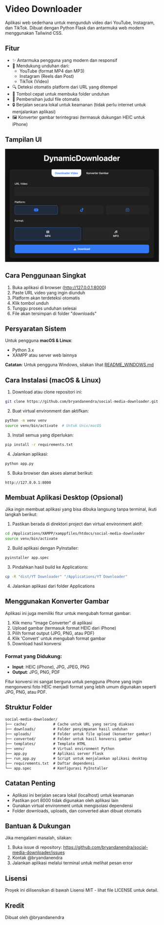 # Video Downloader

Aplikasi web sederhana untuk mengunduh video dari YouTube, Instagram, dan TikTok. Dibuat dengan Python Flask dan antarmuka web modern menggunakan Tailwind CSS.

## Fitur

- ✨ Antarmuka pengguna yang modern dan responsif
- 🎥 Mendukung unduhan dari:
  - YouTube (format MP4 dan MP3)
  - Instagram (Reels dan Post)
  - TikTok (Video)
- 🔍 Deteksi otomatis platform dari URL yang ditempel
- 📁 Tombol cepat untuk membuka folder unduhan
- 🎯 Pembersihan judul file otomatis
- 🔒 Berjalan secara lokal untuk keamanan (tidak perlu internet untuk menjalankan aplikasi)
- 🖼️ Konverter gambar terintegrasi (termasuk dukungan HEIC untuk iPhone)

## Tampilan UI

![Tampilan UI Aplikasi](UI.png)

## Cara Penggunaan Singkat

1. Buka aplikasi di browser (http://127.0.0.1:8000)
2. Paste URL video yang ingin diunduh
3. Platform akan terdeteksi otomatis
4. Klik tombol unduh
5. Tunggu proses unduhan selesai
6. File akan tersimpan di folder "downloads"

## Persyaratan Sistem

Untuk pengguna **macOS & Linux**:
- Python 3.x
- XAMPP atau server web lainnya

**Catatan**: Untuk pengguna Windows, silakan lihat [README_WINDOWS.md](README_WINDOWS.md)

## Cara Instalasi (macOS & Linux)

1. Download atau clone repositori ini:
```bash
git clone https://github.com/bryandanendra/social-media-downloader.git
```

2. Buat virtual environment dan aktifkan:
```bash
python -m venv venv
source venv/bin/activate  # Untuk Unix/macOS
```

3. Install semua yang diperlukan:
```bash
pip install -r requirements.txt
```

4. Jalankan aplikasi:
```bash
python app.py
```

5. Buka browser dan akses alamat berikut:
```
http://127.0.0.1:8000
```

## Membuat Aplikasi Desktop (Opsional)

Jika ingin membuat aplikasi yang bisa dibuka langsung tanpa terminal, ikuti langkah berikut:

1. Pastikan berada di direktori project dan virtual environment aktif:
```bash
cd /Applications/XAMPP/xamppfiles/htdocs/social-media-downloader
source venv/bin/activate
```

2. Build aplikasi dengan PyInstaller:
```bash
pyinstaller app.spec
```

3. Pindahkan hasil build ke Applications:
```bash
cp -R "dist/YT Downloader" "/Applications/YT Downloader"
```

4. Jalankan aplikasi dari folder Applications

## Menggunakan Konverter Gambar

Aplikasi ini juga memiliki fitur untuk mengubah format gambar:
1. Klik menu "Image Converter" di aplikasi
2. Upload gambar (termasuk format HEIC dari iPhone)
3. Pilih format output (JPG, PNG, atau PDF)
4. Klik 'Convert' untuk mengubah format gambar
5. Download hasil konversi

### Format yang Didukung:
- **Input**: HEIC (iPhone), JPG, JPEG, PNG
- **Output**: JPG, PNG, PDF

Fitur konversi ini sangat berguna untuk pengguna iPhone yang ingin mengonversi foto HEIC menjadi format yang lebih umum digunakan seperti JPG, PNG, atau PDF.

## Struktur Folder

```
social-media-downloader/
├── cache/            # Cache untuk URL yang sering diakses
├── downloads/        # Folder penyimpanan hasil unduhan
├── uploads/          # Folder untuk file upload (konverter gambar)
├── converted/        # Folder untuk hasil konversi gambar
├── templates/        # Template HTML
├── venv/             # Virtual environment Python
├── app.py            # Aplikasi server Flask
├── run_app.py        # Script untuk menjalankan aplikasi desktop
├── requirements.txt  # Daftar dependensi
└── app.spec          # Konfigurasi PyInstaller
```

## Catatan Penting

- Aplikasi ini berjalan secara lokal (localhost) untuk keamanan
- Pastikan port 8000 tidak digunakan oleh aplikasi lain
- Gunakan virtual environment untuk mengisolasi dependensi
- Folder downloads, uploads, dan converted akan dibuat otomatis

## Bantuan & Dukungan

Jika mengalami masalah, silakan:
1. Buka issue di repository: https://github.com/bryandanendra/social-media-downloader/issues
2. Kontak @bryandanendra
3. Jalankan aplikasi melalui terminal untuk melihat pesan error

## Lisensi

Proyek ini dilisensikan di bawah Lisensi MIT - lihat file LICENSE untuk detail.

## Kredit

Dibuat oleh @bryandanendra 